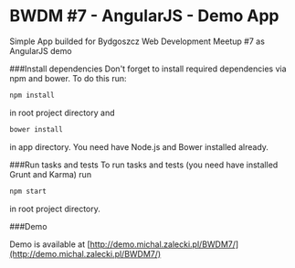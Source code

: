 BWDM #7 - AngularJS - Demo App
====================

Simple App builded for Bydgoszcz Web Development Meetup #7 as AngularJS demo

###Install dependencies
Don't forget to install required dependencies via npm and bower. To do this run:

```sh
npm install
```

in root project directory and

```sh
bower install
```

in app directory. You need have Node.js and Bower installed already.

###Run tasks and tests
To run tasks and tests (you need have installed Grunt and Karma) run

```sh
npm start
```

in root project directory.

###Demo

Demo is available at [http://demo.michal.zalecki.pl/BWDM7/](http://demo.michal.zalecki.pl/BWDM7/)